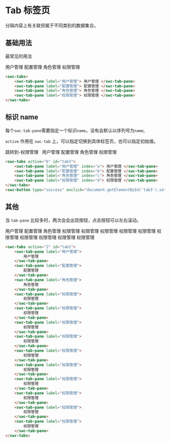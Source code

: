 # Tab 标签页

分隔内容上有关联但属于不同类别的数据集合。

## 基础用法

最常见的用法

<swc-tabs id="tab">
    <swc-tab-pane label="用户管理">
        用户管理
    </swc-tab-pane>
    <swc-tab-pane label="配置管理">
        配置管理
    </swc-tab-pane>
    <swc-tab-pane label="角色管理">
        角色管理
    </swc-tab-pane>
    <swc-tab-pane label="权限管理">
        权限管理
    </swc-tab-pane>
</swc-tabs>

```html
<swc-tabs>
    <swc-tab-pane label="用户管理"> 用户管理 </swc-tab-pane>
    <swc-tab-pane label="配置管理"> 配置管理 </swc-tab-pane>
    <swc-tab-pane label="角色管理"> 角色管理 </swc-tab-pane>
    <swc-tab-pane label="权限管理"> 权限管理 </swc-tab-pane>
</swc-tabs>
```

## 标识 name

每个`swc-tab-pane`需要指定一个标识`name`，没有会默认以序列号为`name`,

`active` 作用在 `swc-tab` 上，可以指定切换到具体标签页，也可以指定初始值。

<swc-button type="success" onclick="document.getElementById('tab3').setAttribute('active', 'd')">跳转到-权限管理</swc-button>
&nbsp;
<swc-tabs active="b" id="tab3">
    <swc-tab-pane label="用户管理" index="a">
        用户管理
    </swc-tab-pane>
    <swc-tab-pane label="配置管理" index="b">
        配置管理
    </swc-tab-pane>
    <swc-tab-pane label="角色管理" index="c">
        角色管理
    </swc-tab-pane>
    <swc-tab-pane label="权限管理" index="d">
        权限管理
    </swc-tab-pane>
</swc-tabs>


```html
<swc-tabs active="b" id="tab3">
    <swc-tab-pane label="用户管理" index="a"> 用户管理 </swc-tab-pane>
    <swc-tab-pane label="配置管理" index="b"> 配置管理 </swc-tab-pane>
    <swc-tab-pane label="角色管理" index="c"> 角色管理 </swc-tab-pane>
    <swc-tab-pane label="权限管理" index="d"> 权限管理 </swc-tab-pane>
</swc-tabs>
<swc-button type="success" onclick="document.getElementById('tab3').setAttribute('active', 'd')">跳转到-权限管理</swc-button>
```

## 其他

当 `tab-pane` 比较多时，两次会会出现按钮，点击按钮可以左右滚动。

<swc-tabs active="2" id="tab1">
    <swc-tab-pane label="用户管理">
        用户管理
    </swc-tab-pane>
    <swc-tab-pane label="配置管理">
        配置管理
    </swc-tab-pane>
    <swc-tab-pane label="角色管理">
        角色管理
    </swc-tab-pane>
    <swc-tab-pane label="权限管理">
        权限管理
    </swc-tab-pane>
    <swc-tab-pane label="权限管理">
        权限管理
    </swc-tab-pane>
    <swc-tab-pane label="权限管理">
        权限管理
    </swc-tab-pane>
    <swc-tab-pane label="权限管理">
        权限管理
    </swc-tab-pane>
    <swc-tab-pane label="权限管理">
        权限管理
    </swc-tab-pane>
    <swc-tab-pane label="权限管理">
        权限管理
    </swc-tab-pane>
    <swc-tab-pane label="权限管理">
        权限管理
    </swc-tab-pane>
    <swc-tab-pane label="权限管理">
        权限管理
    </swc-tab-pane>
    <swc-tab-pane label="权限管理">
        权限管理
    </swc-tab-pane>
    <swc-tab-pane label="权限管理">
        权限管理
    </swc-tab-pane>
</swc-tabs>

```html
<swc-tabs active="2" id="tab1">
    <swc-tab-pane label="用户管理">
        用户管理
    </swc-tab-pane>
    <swc-tab-pane label="配置管理">
        配置管理
    </swc-tab-pane>
    <swc-tab-pane label="角色管理">
        角色管理
    </swc-tab-pane>
    <swc-tab-pane label="权限管理">
        权限管理
    </swc-tab-pane>
    <swc-tab-pane label="权限管理">
        权限管理
    </swc-tab-pane>
    <swc-tab-pane label="权限管理">
        权限管理
    </swc-tab-pane>
    <swc-tab-pane label="权限管理">
        权限管理
    </swc-tab-pane>
    <swc-tab-pane label="权限管理">
        权限管理
    </swc-tab-pane>
    <swc-tab-pane label="权限管理">
        权限管理
    </swc-tab-pane>
    <swc-tab-pane label="权限管理">
        权限管理
    </swc-tab-pane>
    <swc-tab-pane label="权限管理">
        权限管理
    </swc-tab-pane>
    <swc-tab-pane label="权限管理">
        权限管理
    </swc-tab-pane>
    <swc-tab-pane label="权限管理">
        权限管理
    </swc-tab-pane>
</swc-tabs>
```

<script setup>
import { onMounted } from 'vue';
onMounted(()=>{
    document.getElementById("tab").addEventListener('change', ev => {
        console.log(ev)
        $ivy.message({message: `当前活动的标签页是：${ev.detail}`})
    })
})
</script>
